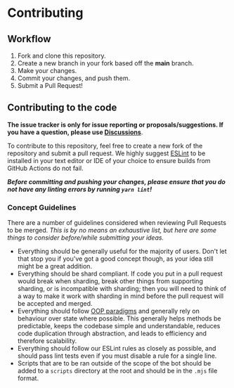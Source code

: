 # Contributing

## Workflow

1. Fork and clone this repository.
2. Create a new branch in your fork based off the **main** branch.
3. Make your changes.
4. Commit your changes, and push them.
5. Submit a Pull Request!

## Contributing to the code

**The issue tracker is only for issue reporting or proposals/suggestions. If you have a question, please use [Discussions]**.

To contribute to this repository, feel free to create a new fork of the repository and submit a pull request. We highly
suggest [ESLint] to be installed in your text editor or IDE of your choice to ensure builds from GitHub Actions do not
fail.

**_Before committing and pushing your changes, please ensure that you do not have any linting errors by running
`yarn lint`!_**

### Concept Guidelines

There are a number of guidelines considered when reviewing Pull Requests to be merged. _This is by no means an
exhaustive list, but here are some things to consider before/while submitting your ideas._

- Everything should be generally useful for the majority of users. Don't let that stop you if you've got a
  good concept though, as your idea still might be a great addition.
- Everything should be shard compliant. If code you put in a pull request would break when sharding, break other things
  from supporting sharding, or is incompatible with sharding; then you will need to think of a way to make it work with
  sharding in mind before the pull request will be accepted and merged.
- Everything should follow [OOP paradigms][oop paradigms] and generally rely on behaviour over state where possible.
  This generally helps methods be predictable, keeps the codebase simple and understandable, reduces code duplication
  through abstraction, and leads to efficiency and therefore scalability.
- Everything should follow our ESLint rules as closely as possible, and should pass lint tests even if you must disable
  a rule for a single line.
- Scripts that are to be ran outside of the scope of the bot should be added to a `scripts` directory at the root and
  should be in the `.mjs` file format.

<!-- Link Dump -->

[eslint]: https://eslint.org/
[node.js]: https://nodejs.org/en/download/
[yarn]: https://yarnpkg.com/getting-started/install
[oop paradigms]: https://en.wikipedia.org/wiki/Object-oriented_programming
[discussions]: https://github.com/Kings-World/sapphire-plugins/discussions
